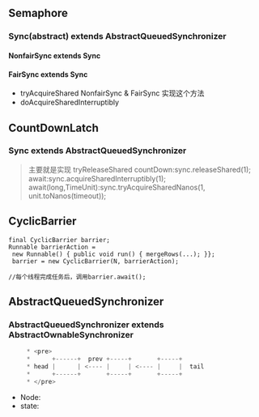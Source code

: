 ## Semaphore

### Sync(abstract) extends AbstractQueuedSynchronizer

#### NonfairSync extends Sync
#### FairSync extends Sync

* tryAcquireShared  NonfairSync & FairSync 实现这个方法
* doAcquireSharedInterruptibly

## CountDownLatch

### Sync extends AbstractQueuedSynchronizer
> 主要就是实现 tryReleaseShared 
> countDown:sync.releaseShared(1);
> await:sync.acquireSharedInterruptibly(1);
> await(long,TimeUnit):sync.tryAcquireSharedNanos(1, unit.toNanos(timeout));

## CyclicBarrier
```
final CyclicBarrier barrier;
Runnable barrierAction =
 new Runnable() { public void run() { mergeRows(...); }};
 barrier = new CyclicBarrier(N, barrierAction);

//每个线程完成任务后，调用barrier.await();
``` 

## AbstractQueuedSynchronizer
### AbstractQueuedSynchronizer extends AbstractOwnableSynchronizer
```java
     * <pre>
     *      +------+  prev +-----+       +-----+
     * head |      | <---- |     | <---- |     |  tail
     *      +------+       +-----+       +-----+
     * </pre>
```
* Node:
* state:
